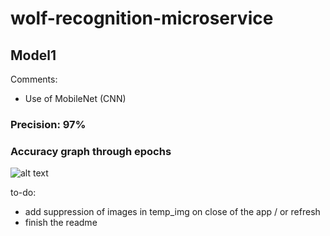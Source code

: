 # wolf-recognition-microservice

## Model1

Comments:
- Use of MobileNet (CNN)

### Precision: 97%

### Accuracy graph through epochs

![alt text](https://github.com/[Banana1008]/[wolf-recognition]/blob/[illustration]/accuracy.jpg?raw=true)



to-do:
- add suppression of images in temp_img on close of the app / or refresh
- finish the readme
